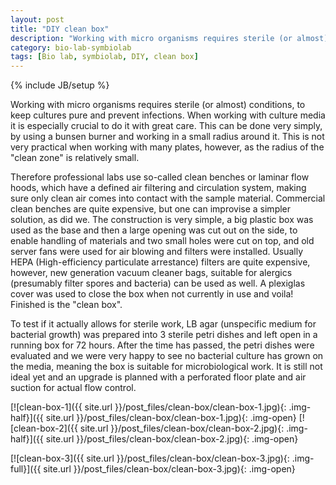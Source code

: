 ```yaml
---
layout: post
title: "DIY clean box"
description: "Working with micro organisms requires sterile (or almost) conditions, to keep cultures pure and prevent infections, that is why we've made a DIY clean box."
category: bio-lab-symbiolab
tags: [Bio lab, symbiolab, DIY, clean box]
---
```

{% include JB/setup %}

Working with micro organisms requires sterile (or almost) conditions, to keep cultures pure and prevent infections. When working with culture media it is especially crucial to do it with great care. This can be done very simply, by using a bunsen burner and working in a small radius around it. This is not very practical when working with many plates, however, as the radius of the "clean zone" is relatively small.

Therefore professional labs use so-called clean benches or laminar flow hoods, which have a defined air filtering and circulation system, making sure only clean air comes into contact with the sample material. Commercial clean benches are quite expensive, but one can improvise a simpler solution, as did we. The construction is very simple, a big plastic box was used as the base and then a large opening was cut out on the side, to enable handling of materials and two small holes were cut on top, and old server fans were used for air blowing and filters were installed. Usually HEPA (High-efficiency particulate arrestance) filters are quite expensive, however, new generation vacuum cleaner bags, suitable for alergics (presumably filter spores and bacteria) can be used as well. A plexiglas cover was used to close the box when not currently in use and voila! Finished is the "clean box".

To test if it actually allows for sterile work, LB agar (unspecific medium for bacterial growth) was prepared into 3 sterile petri dishes and left open in a running box for 72 hours. After the time has passed, the petri dishes were evaluated and we were very happy to see no bacterial culture has grown on the media, meaning the box is suitable for microbiological work. It is still not ideal yet and an upgrade is planned with a perforated floor plate and air suction for actual flow control.

[![clean-box-1]({{ site.url }}/post_files/clean-box/clean-box-1.jpg){: .img-half}]({{ site.url }}/post_files/clean-box/clean-box-1.jpg){: .img-open}
[![clean-box-2]({{ site.url }}/post_files/clean-box/clean-box-2.jpg){: .img-half}]({{ site.url }}/post_files/clean-box/clean-box-2.jpg){: .img-open}

[![clean-box-3]({{ site.url }}/post_files/clean-box/clean-box-3.jpg){: .img-full}]({{ site.url }}/post_files/clean-box/clean-box-3.jpg){: .img-open}